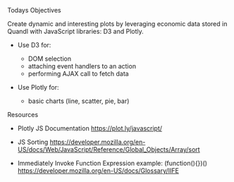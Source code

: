 Todays Objectives

Create dynamic and interesting plots by leveraging economic data stored in Quandl with JavaScript libraries: D3 and Plotly.

* Use D3 for:
    - DOM selection
    - attaching event handlers to an action
    - performing AJAX call to fetch data

* Use Plotly for:
    - basic charts (line, scatter, pie, bar)

Resources


* Plotly JS Documentation
https://plot.ly/javascript/

* JS Sorting
https://developer.mozilla.org/en-US/docs/Web/JavaScript/Reference/Global_Objects/Array/sort

* Immediately Invoke Function Expression
example: (function(){})()
https://developer.mozilla.org/en-US/docs/Glossary/IIFE


